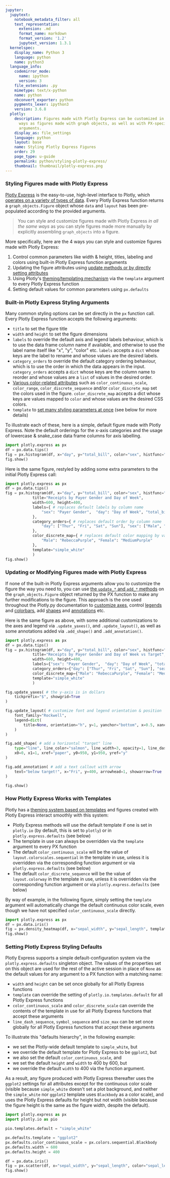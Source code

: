 ```yaml
---
jupyter:
  jupytext:
    notebook_metadata_filter: all
    text_representation:
      extension: .md
      format_name: markdown
      format_version: '1.2'
      jupytext_version: 1.3.1
  kernelspec:
    display_name: Python 3
    language: python
    name: python3
  language_info:
    codemirror_mode:
      name: ipython
      version: 3
    file_extension: .py
    mimetype: text/x-python
    name: python
    nbconvert_exporter: python
    pygments_lexer: ipython3
    version: 3.6.8
  plotly:
    description: Figures made with Plotly Express can be customized in all the same
      ways as figures made with graph objects, as well as with PX-specific function
      arguments.
    display_as: file_settings
    language: python
    layout: base
    name: Styling Plotly Express Figures
    order: 29
    page_type: u-guide
    permalink: python/styling-plotly-express/
    thumbnail: thumbnail/plotly-express.png
---
```


### Styling Figures made with Plotly Express

[Plotly Express](/python/plotly-express/) is the easy-to-use, high-level interface to Plotly, which [operates on a variety of types of data](/python/px-arguments/). Every Plotly Express function returns a `graph_objects.Figure` object whose `data` and `layout` has been pre-populated according to the provided arguments.

> You can style and customize figures made with Plotly Express _in all the same ways_ as you can style figures made more manually by explicitly assembling `graph_objects` into a figure.

More specifically, here are the 4 ways you can style and customize figures made with Plotly Express:

1. Control common parameters like width & height, titles, labeling and colors using built-in Plotly Express function arguments
2. Updating the figure attributes using [update methods or by directly setting attributes](/python/creating-and-updating-figures/)
3. Using Plotly's [theming/templating mechanism](/python/templates/) via the `template` argument to every Plotly Express function
4. Setting default values for common parameters using `px.defaults`

### Built-in Plotly Express Styling Arguments

Many common styling options can be set directly in the `px` function call. Every Plotly Express function accepts the following arguments:

- `title` to set the figure title
- `width` and `height` to set the figure dimensions
- `labels` to override the default axis and legend labels behaviour, which is to use the data frame column name if available, and otherwise to use the label name itself like "x", "y", "color" etc. `labels` accepts a `dict` whose keys are the label to rename and whose values are the desired labels.
- `category_orders` to override the default category ordering behaviour, which is to use the order in which the data appears in the input. `category_orders` accepts a `dict` whose keys are the column name to reorder and whose values are a `list` of values in the desired order.
- [Various color-related attributes](/python/colorscales/) such as `color_continuous_scale`, `color_range`, `color_discrete_sequence` and/or `color_discrete_map` set the colors used in the figure. `color_discrete_map` accepts a dict whose keys are values mapped to `color` and whose values are the desired CSS colors.
- `template` to [set many styling parameters at once](/python/templates/) (see below for more details)

To illustrate each of these, here is a simple, default figure made with Plotly Express. Note the default orderings for the x-axis categories and the usage of lowercase & snake_case data frame columns for axis labelling.

```python
import plotly.express as px
df = px.data.tips()
fig = px.histogram(df, x="day", y="total_bill", color="sex", histfunc="sum")
fig.show()
```

Here is the same figure, restyled by adding some extra parameters to the initial Plotly Express call:

```python
import plotly.express as px
df = px.data.tips()
fig = px.histogram(df, x="day", y="total_bill", color="sex", histfunc="sum",
            title="Receipts by Payer Gender and Day of Week",
            width=600, height=400,
            labels={ # replaces default labels by column name
                "sex": "Payer Gender",  "day": "Day of Week", "total_bill": "Receipts"
            },
            category_orders={ # replaces default order by column name
                "day": ["Thur", "Fri", "Sat", "Sun"], "sex": ["Male", "Female"]
            },
            color_discrete_map={ # replaces default color mapping by value
                "Male": "RebeccaPurple", "Female": "MediumPurple"
            },
            template="simple_white"
            )
fig.show()
```

### Updating or Modifying Figures made with Plotly Express

If none of the built-in Plotly Express arguments allow you to customize the figure the way you need to, you can use [the `update_*` and `add_*` methods](/python/creating-and-updating-figures/) on the `graph_objects.Figure` object returned by the PX function to make any further modifications to the figure. This approach is the one used throughout the Plotly.py documentation to [customize axes](/python/axes/), control [legends](/python/legend/) and [colorbars](/python/colorscales/), add [shapes](/python/shapes/) and [annotations](/python/text-and-annotations/) etc.

Here is the same figure as above, with some additional customizations to the axes and legend via `.update_yaxes()`, and `.update_layout()`, as well as some annotations added via `.add_shape()` and `.add_annotation()`.

```python
import plotly.express as px
df = px.data.tips()
fig = px.histogram(df, x="day", y="total_bill", color="sex", histfunc="sum",
            title="Receipts by Payer Gender and Day of Week vs Target",
            width=600, height=400,
            labels={"sex": "Payer Gender",  "day": "Day of Week", "total_bill": "Receipts"},
            category_orders={"day": ["Thur", "Fri", "Sat", "Sun"], "sex": ["Male", "Female"]},
            color_discrete_map={"Male": "RebeccaPurple", "Female": "MediumPurple"},
            template="simple_white"
            )

fig.update_yaxes( # the y-axis is in dollars
    tickprefix="$", showgrid=True
)

fig.update_layout( # customize font and legend orientation & position
    font_family="Rockwell",
    legend=dict(
        title=None, orientation="h", y=1, yanchor="bottom", x=0.5, xanchor="center"
    )
)

fig.add_shape( # add a horizontal "target" line
    type="line", line_color="salmon", line_width=3, opacity=1, line_dash="dot",
    x0=0, x1=1, xref="paper", y0=950, y1=950, yref="y"
)

fig.add_annotation( # add a text callout with arrow
    text="below target!", x="Fri", y=400, arrowhead=1, showarrow=True
)

fig.show()
```

### How Plotly Express Works with Templates

Plotly has a [theming system based on templates](/python/templates/) and figures created with Plotly Express interact smoothly with this system:

- Plotly Express methods will use the default template if one is set in `plotly.io` (by default, this is set to `plotly`) or in `plotly.express.defaults` (see below)
- The template in use can always be overridden via the `template` argument to every PX function
- The default `color_continuous_scale` will be the value of `layout.colorscales.sequential` in the template in use, unless it is overridden via the corresponding function argument or via `plotly.express.defaults` (see below)
- The default `color_discrete_sequence` will be the value of `layout.colorway` in the template in use, unless it is overridden via the corresponding function argument or via `plotly.express.defaults` (see below)

By way of example, in the following figure, simply setting the `template` argument will automatically change the default continuous color scale, even though we have not specified `color_continuous_scale` directly.

```python
import plotly.express as px
df = px.data.iris()
fig = px.density_heatmap(df, x="sepal_width", y="sepal_length", template="seaborn")
fig.show()
```

### Setting Plotly Express Styling Defaults

Plotly Express supports a simple default-configuration system via the `plotly.express.defaults` singleton object. The values of the properties set on this object are used for the rest of the active session in place of `None` as the default values for any argument to a PX function with a matching name:

- `width` and `height` can be set once globally for all Plotly Express functions
- `template` can override the setting of `plotly.io.templates.default` for all Plotly Express functions
- `color_continuous_scale` and `color_discrete_scale` can override the contents of the template in use for all Plotly Express functions that accept these arguments
- `line_dash_sequence`, `symbol_sequence` and `size_max` can be set once globally for all Plotly Express functions that accept these arguments

To illustrate this "defaults hierarchy", in the following example:

- we set the Plotly-wide default template to `simple_white`, but
- we override the default template for Plotly Express to be `ggplot2`, but
- we also set the default `color_continuous_scale`, and
- we set the default `height` and `width` to 400 by 600, but
- we override the default `width` to 400 via the function argument.

As a result, any figure produced with Plotly Express thereafter uses the `ggplot2` settings for all attributes except for the continuous color scale (visible because `simple_white` doesn't set a plot background, and neither the `simple_white` nor `ggplot2` template uses `Blackbody` as a color scale), and uses the Plotly Express defaults for height but not width (visible because the figure height is the same as the figure width, despite the default).

```python
import plotly.express as px
import plotly.io as pio

pio.templates.default = "simple_white"

px.defaults.template = "ggplot2"
px.defaults.color_continuous_scale = px.colors.sequential.Blackbody
px.defaults.width = 600
px.defaults.height = 400

df = px.data.iris()
fig = px.scatter(df, x="sepal_width", y="sepal_length", color="sepal_length", width=400)
fig.show()
```